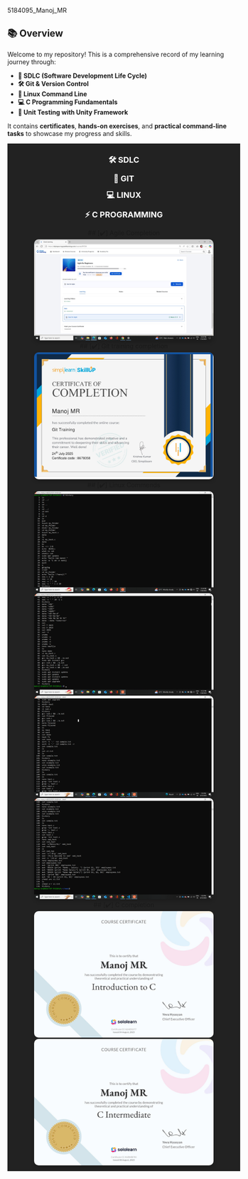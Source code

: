  5184095_Manoj_MR
 ## 📚 Overview

Welcome to my repository! This is a comprehensive record of my learning journey through:

- **📘 SDLC (Software Development Life Cycle)**
- **🛠️ Git & Version Control**
- **🐧 Linux Command Line**
- **💻 C Programming Fundamentals**
- **🧪 Unit Testing with Unity Framework**

It contains **certificates**, **hands-on exercises**, and **practical command-line tasks** to showcase my progress and skills.

 <div style="width:100%; background-color:#222; padding:10px; text-align:center;">

<a href="#1" style="color:white; text-decoration:none; margin: 0 20px; font-weight:bold; font-size:18px;">🛠️ SDLC</a>

<a href="#2" style="color:white; text-decoration:none; margin: 0 20px; font-weight:bold; font-size:18px;">🌱 GIT</a>

<a href="#3" style="color:white; text-decoration:none; margin: 0 20px; font-weight:bold; font-size:18px;">💻 LINUX</a>

<a href="#4" style="color:white; text-decoration:none; margin: 0 20px; font-weight:bold; font-size:18px;">⚡ C PROGRAMMING</a>


<section id="1">
 ## [✔️] Agile Completion
  <div style="text-align: center;">
  <img src="Agile.jpeg" alt="Descriptive Alt Text" style="max-width: 80%; height: auto; border-radius: 10px; box-shadow: 0 4px 8px rgba(0,0,0,0.2);" />
</div>
 </section>
 <section id="2">
 ## [✔️] Git training completion
<div style="text-align: center;">
  <img src="Git_week2/git training.jpg" alt="Descriptive Alt Text" style="max-width: 80%; height: auto; border-radius: 10px; box-shadow: 0 4px 8px rgba(0,0,0,0.2);" />
 </section>
 <section id="3"> 
 ## [✔️] Linux Commends
<div style="text-align: center;">
  <img src="Linux_commends/LC1.png" alt="Descriptive Alt Text" style="max-width: 80%; height: auto; border-radius: 10px; box-shadow: 0 4px 8px rgba(0,0,0,0.2);" />
</div>
 <div style="text-align: center;">
  <img src="Linux_commends/LC2.png" alt="Descriptive Alt Text" style="max-width: 80%; height: auto; border-radius: 10px; box-shadow: 0 4px 8px rgba(0,0,0,0.2);" />
</div>
 <div style="text-align: center;">
  <img src="Linux_commends/Lc3.png" alt="Descriptive Alt Text" style="max-width: 80%; height: auto; border-radius: 10px; box-shadow: 0 4px 8px rgba(0,0,0,0.2);" />
</div>
 <div style="text-align: center;">
  <img src="Linux_commends/Lc4.png" alt="Descriptive Alt Text" style="max-width: 80%; height: auto; border-radius: 10px; box-shadow: 0 4px 8px rgba(0,0,0,0.2);" />
 </section>
   <section id="4"> 
 ## [✔️] C completion
  <div style="text-align: center;">
  <img src="C completion/Introduction to C.jpg" alt="Descriptive Alt Text" style="max-width: 80%; height: auto; border-radius: 10px; box-shadow: 0 4px 8px rgba(0,0,0,0.2);" />
</div>
 
  <div style="text-align: center;">
  <img src="C completion/C_intermediate.jpg" alt="Descriptive Alt Text" style="max-width: 80%; height: auto; border-radius: 10px; box-shadow: 0 4px 8px rgba(0,0,0,0.2);" />
</div>
  </section>
 
